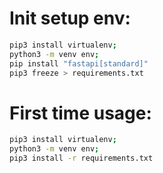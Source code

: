 # Init setup env:

```bash
pip3 install virtualenv;
python3 -m venv env;
pip install "fastapi[standard]"
pip3 freeze > requirements.txt
```

# First time usage:

```bash
pip3 install virtualenv;
python3 -m venv env;
pip3 install -r requirements.txt
```
